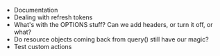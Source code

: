 - Documentation
- Dealing with refresh tokens
- What's with the OPTIONS stuff? Can we add headers, or turn it off, or what?
- Do resource objects coming back from query() still have our magic?
- Test custom actions

